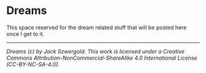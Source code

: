# Dreams

This space reserved for the dream related stuff that will be posted here once I get to it.

***

*Dreams (c) by Jack Szwergold. This work is licensed under a Creative Commons Attribution-NonCommercial-ShareAlike 4.0 International License (CC-BY-NC-SA-4.0).*